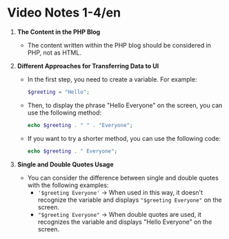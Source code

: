 # Video Notes 1-4/en

1. **The Content in the PHP Blog**
   - The content written within the PHP blog should be considered in PHP, not as HTML.

2. **Different Approaches for Transferring Data to UI**
   - In the first step, you need to create a variable. For example:
     ```php
     $greeting = "Hello";
     ```
   - Then, to display the phrase "Hello Everyone" on the screen, you can use the following method:
     ```php
     echo $greeting . " " . "Everyone";
     ```
   - If you want to try a shorter method, you can use the following code:
     ```php
     echo $greeting . " Everyone";
     ```

3. **Single and Double Quotes Usage**
   - You can consider the difference between single and double quotes with the following examples:
     - `'$greeting Everyone'` -> When used in this way, it doesn't recognize the variable and displays `"$greeting Everyone"` on the screen.
     - `"$greeting Everyone"` -> When double quotes are used, it recognizes the variable and displays "Hello Everyone" on the screen.
